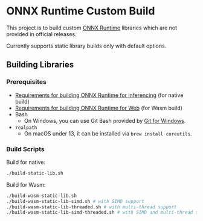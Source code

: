 # ONNX Runtime Custom Build

This project is to build custom [ONNX Runtime](https://onnxruntime.ai) libraries which are not provided in official releases.

Currently supports static library builds only with default options.

## Building Libraries

### Prerequisites

- [Requirements for building ONNX Runtime for inferencing](https://onnxruntime.ai/docs/build/inferencing.html#prerequisites) (for native build)
- [Requirements for building ONNX Runtime for Web](https://onnxruntime.ai/docs/build/inferencing.html#prerequisites) (for Wasm build)
- Bash
  - On Windows, you can use Git Bash provided by [Git for Windows](https://git-scm.com/download/win).
- `realpath`
  - On macOS under 13, it can be installed via `brew install coreutils`.

### Build Scripts

Build for native:

```sh
./build-static-lib.sh
```

Build for Wasm:

```sh
./build-wasm-static-lib.sh
./build-wasm-static-lib-simd.sh # with SIMD support
./build-wasm-static-lib-threaded.sh # with multi-thread support
./build-wasm-static-lib-simd-threaded.sh # with SIMD and multi-thread support
```
